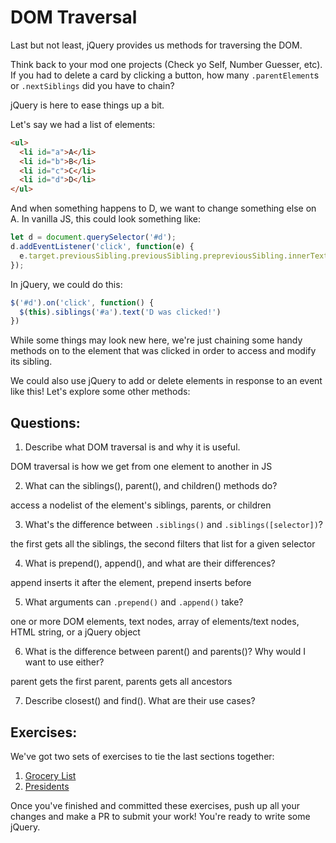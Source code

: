 # DOM Traversal

Last but not least, jQuery provides us methods for traversing the DOM.

Think back to your mod one projects (Check yo Self, Number Guesser, etc). If you had to delete a card by clicking a button, how many `.parentElement`s or `.nextSiblings` did you have to chain?

jQuery is here to ease things up a bit.

Let's say we had a list of elements:

```html
<ul>
  <li id="a">A</li>
  <li id="b">B</li>
  <li id="c">C</li>
  <li id="d">D</li>
</ul>
```

And when something happens to D, we want to change something else on A. In vanilla JS, this could look something like:

```JavaScript
let d = document.querySelector('#d');
d.addEventListener('click', function(e) {
  e.target.previousSibling.previousSibling.prepreviousSibling.innerText = "D was clicked!"
});
```

In jQuery, we could do this:

```JavaScript
$('#d').on('click', function() {
  $(this).siblings('#a').text('D was clicked!')
})
```

While some things may look new here, we're just chaining some handy methods on to the element that was clicked in order to access and modify its sibling.

We could also use jQuery to add or delete elements in response to an event like this! Let's explore some other methods:

## Questions:
1. Describe what DOM traversal is and why it is useful.

DOM traversal is how we get from one element to another in JS

2. What can the siblings(), parent(), and children() methods do?

access a nodelist of the element's siblings, parents, or children

3. What's the difference between `.siblings()` and `.siblings([selector])`?

the first gets all the siblings, the second filters that list for a given selector

4. What is prepend(), append(), and what are their differences?

append inserts it after the element, prepend inserts before

5. What arguments can `.prepend()` and `.append()` take?

one or more DOM elements, text nodes, array of elements/text nodes, HTML string, or a jQuery object

6. What is the difference between parent() and parents()? Why would I want to use either?

parent gets the first parent, parents gets all ancestors

7. Describe closest() and find(). What are their use cases?

## Exercises:
We've got two sets of exercises to tie the last sections together:

1. [Grocery List](./grocery-list)
2. [Presidents](./presidents)

Once you've finished and committed these exercises, push up all your changes and make a PR to submit your work! You're ready to write some jQuery.
